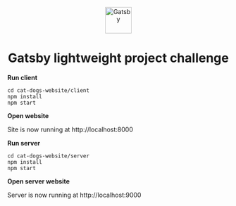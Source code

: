 <p align="center">
  <a href="https://www.gatsbyjs.com/?utm_source=starter&utm_medium=readme&utm_campaign=minimal-starter-ts">
    <img alt="Gatsby" src="https://www.gatsbyjs.com/Gatsby-Monogram.svg" width="60" />
  </a>
</p>
<h1 align="center">
  Gatsby lightweight project challenge
</h1>

**Run client**

    cd cat-dogs-website/client
    npm install
    npm start

**Open website**

Site is now running at http://localhost:8000

**Run server**

    cd cat-dogs-website/server
    npm install
    npm start

**Open server website**

Server is now running at http://localhost:9000
